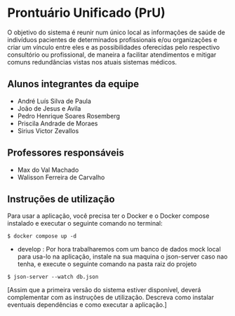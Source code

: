 # Prontuário Unificado (PrU)
O objetivo do sistema é reunir num único local as informações de saúde de indivíduos pacientes de determinados profissionais e/ou organizações e criar um vínculo entre eles e as possibilidades oferecidas pelo respectivo consultório ou profissional, de maneira a facilitar atendimentos e mitigar comuns redundâncias vistas nos atuais sistemas médicos.

## Alunos integrantes da equipe
- André Luís Silva de Paula
- João de Jesus e Avila
- Pedro Henrique Soares Rosemberg
- Priscila Andrade de Moraes
- Sirius Victor Zevallos

## Professores responsáveis
- Max do Val Machado
- Walisson Ferreira de Carvalho

## Instruções de utilização
Para usar a aplicação, você precisa ter o Docker e o Docker compose instalado e executar o seguinte comando no terminal:
```
$ docker compose up -d
```
- develop : Por hora trabalharemos com um banco de dados mock local para usa-lo na aplicação, instale na sua maquina o json-server caso nao tenha, e execute o seguinte comando na pasta raiz do projeto 
```
$ json-server --watch db.json
```

[Assim que a primeira versão do sistema estiver disponível, deverá complementar com as instruções de utilização. Descreva como instalar eventuais dependências e como executar a aplicação.]
